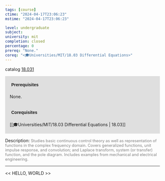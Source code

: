 ```yaml
---
tags: [course]
ctime: "2024-04-17T23:06:23"
mstime: "2024-04-17T23:06:23"

level: undergraduate
subject: 
university: mit
completion: closed
percentage: 0
prereq: "None."
coreq: "<🎓Universities/MIT/18.03 Differential Equations>"
---
```


catalog [18.031](http://student.mit.edu/catalog/m18a.html#18.031)

<span style="display: block; padding: 15px; background-color: rgb(100, 100, 100, 0.2);"><font id="m_prereq1677_0" style="display: block; font-family: Arial, sans-serif; font-weight: bold; padding: 5px">Prerequisites</font><br><span id="prereq1677_0">None.</span></span>
<span style="display: block; padding: 15px; background-color: rgb(100, 100, 100, 0.2);"><font id="m_coreq1677_0" style="display: block; font-family: Arial, sans-serif; font-weight: bold; padding: 5px">Corequisites</font><br><span id="coreq1677_0">[[🎓Universities/MIT/18.03 Differential Equations | 18.03]]</span></span>

<font style="">Description:</font>
<font style="color: grey; font-size: 0.8rem;">Studies basic continuous control theory as well as representation of functions in the complex frequency domain. Covers generalized functions, unit impulse response, and convolution; and Laplace transform, system (or transfer) function, and the pole diagram. Includes examples from mechanical and electrical engineering.</font>



---

<< HELLO, WORLD >>
